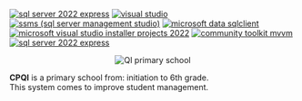[![sql server 2022 express](https://img.shields.io/badge/database-sql_server_2022_express-blue)](https://www.microsoft.com/en-us/sql-server/sql-server-downloads?ocid=ORSEARCH_Bing&msockid=23370e701f84632e0ee11b191e1b6200)
[![visual studio](https://img.shields.io/badge/ide-visual_studio-purple)](https://visualstudio.microsoft.com/pt-br/thank-you-downloading-visual-studio/?sku=Community&channel=Release&version=VS2022&source=VSLandingPage&cid=2030&passive=false)
[![ssms (sql server management studio)](https://img.shields.io/badge/ssms-20.2.1-yellow)](https://learn.microsoft.com/pt-br/ssms/download-sql-server-management-studio-ssms?redirectedfrom=MSDN)
[![microsoft data sqlclient](https://img.shields.io/badge/microsoft_data_sqlclient-6.0.2-blue)](https://www.nuget.org/packages/Microsoft.Data.SqlClient/6.0.2)
[![microsoft visual studio installer projects 2022](https://img.shields.io/badge/microsoft_visual_studio_installer_projects_2022-2.0.1-vert)](https://marketplace.visualstudio.com/items?itemName=VisualStudioClient.MicrosoftVisualStudio2022InstallerProjects)
[![community toolkit mvvm](https://img.shields.io/badge/community_toolkit_mvvm-8.4.0-orange)](https://www.nuget.org/packages/CommunityToolkit.Mvvm#supportedframeworks-body-tab)
[![sql server 2022 express](https://img.shields.io/badge/icon-iconify-black)](https://iconify.design/)


<p align="center">
  <img src="#" alt="QI primary school">
</p>

**CPQI** is a primary school from: initiation to 6th grade.  
This system comes to improve student management.
